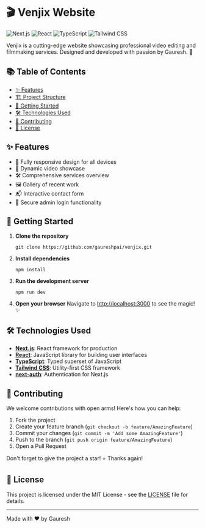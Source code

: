# 🎬 Venjix Website

![Next.js](https://img.shields.io/badge/Next.js-000000?style=for-the-badge&logo=next.js&logoColor=white)
![React](https://img.shields.io/badge/React-61DAFB?style=for-the-badge&logo=react&logoColor=black)
![TypeScript](https://img.shields.io/badge/TypeScript-3178C6?style=for-the-badge&logo=typescript&logoColor=white)
![Tailwind CSS](https://img.shields.io/badge/Tailwind_CSS-38B2AC?style=for-the-badge&logo=tailwind-css&logoColor=white)

Venjix is a cutting-edge website showcasing professional video editing and filmmaking services. Designed and developed with passion by Gauresh. 🚀

## 📚 Table of Contents

- [✨ Features](#-features)
- [🏗️ Project Structure](#️-project-structure)
- [🚀 Getting Started](#-getting-started)
- [🛠️ Technologies Used](#️-technologies-used)
- [🤝 Contributing](#-contributing)
- [📄 License](#-license)

## ✨ Features

- 📱 Fully responsive design for all devices
- 🎥 Dynamic video showcase
- 🛠️ Comprehensive services overview
- 🖼️ Gallery of recent work
- 📬 Interactive contact form
- 🔐 Secure admin login functionality

## 🚀 Getting Started

1. **Clone the repository**
   ```
   git clone https://github.com/gaureshpai/venjix.git
   ```

2. **Install dependencies**
   ```
   npm install
   ```

3. **Run the development server**
   ```
   npm run dev
   ```

4. **Open your browser**
   Navigate to [http://localhost:3000](http://localhost:3000) to see the magic! ✨

## 🛠️ Technologies Used

- **[Next.js](https://nextjs.org/)**: React framework for production
- **[React](https://reactjs.org/)**: JavaScript library for building user interfaces
- **[TypeScript](https://www.typescriptlang.org/)**: Typed superset of JavaScript
- **[Tailwind CSS](https://tailwindcss.com/)**: Utility-first CSS framework
- **[next-auth](https://next-auth.js.org/)**: Authentication for Next.js

## 🤝 Contributing

We welcome contributions with open arms! Here's how you can help:

1. Fork the project
2. Create your feature branch (`git checkout -b feature/AmazingFeature`)
3. Commit your changes (`git commit -m 'Add some AmazingFeature'`)
4. Push to the branch (`git push origin feature/AmazingFeature`)
5. Open a Pull Request

Don't forget to give the project a star! ⭐ Thanks again!

## 📄 License

This project is licensed under the MIT License - see the [LICENSE](LICENSE) file for details.

---

Made with ❤️ by Gauresh